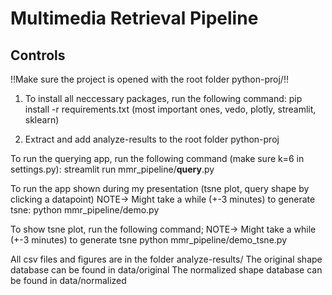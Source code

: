 # Multimedia Retrieval Pipeline

## Controls
!!Make sure the project is opened with the root folder python-proj/!!

1. To install all neccessary packages, run the following command:
pip install -r requirements.txt
(most important ones, vedo, plotly, streamlit, sklearn)

2. Extract and add analyze-results to the root folder python-proj



To run the querying app, run the following command (make sure k=6 in settings.py):
streamlit run mmr_pipeline/__query__.py

To run the app shown during my presentation (tsne plot, query shape by clicking a datapoint)
NOTE-> Might take a while (+-3 minutes) to generate tsne:
python mmr_pipeline/demo.py

To show tsne plot, run the following command;
NOTE-> Might take a while (+-3 minutes) to generate tsne
python mmr_pipeline/demo_tsne.py


All csv files and figures are in the folder analyze-results/
The original shape database can be found in data/original
The normalized shape database can be found in data/normalized